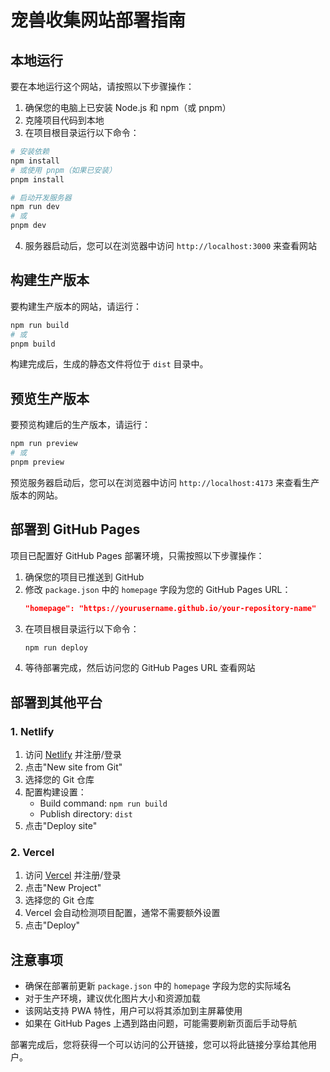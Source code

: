 # 宠兽收集网站部署指南

## 本地运行

要在本地运行这个网站，请按照以下步骤操作：

1. 确保您的电脑上已安装 Node.js 和 npm（或 pnpm）
2. 克隆项目代码到本地
3. 在项目根目录运行以下命令：

```bash
# 安装依赖
npm install
# 或使用 pnpm（如果已安装）
pnpm install

# 启动开发服务器
npm run dev
# 或
pnpm dev
```

4. 服务器启动后，您可以在浏览器中访问 `http://localhost:3000` 来查看网站

## 构建生产版本

要构建生产版本的网站，请运行：

```bash
npm run build
# 或
pnpm build
```

构建完成后，生成的静态文件将位于 `dist` 目录中。

## 预览生产版本

要预览构建后的生产版本，请运行：

```bash
npm run preview
# 或
pnpm preview
```

预览服务器启动后，您可以在浏览器中访问 `http://localhost:4173` 来查看生产版本的网站。

## 部署到 GitHub Pages

项目已配置好 GitHub Pages 部署环境，只需按照以下步骤操作：

1. 确保您的项目已推送到 GitHub
2. 修改 `package.json` 中的 `homepage` 字段为您的 GitHub Pages URL：
   ```json
   "homepage": "https://yourusername.github.io/your-repository-name"
   ```
3. 在项目根目录运行以下命令：
   ```bash
   npm run deploy
   ```
4. 等待部署完成，然后访问您的 GitHub Pages URL 查看网站

## 部署到其他平台

### 1. Netlify

1. 访问 [Netlify](https://www.netlify.com/) 并注册/登录
2. 点击"New site from Git"
3. 选择您的 Git 仓库
4. 配置构建设置：
   - Build command: `npm run build`
   - Publish directory: `dist`
5. 点击"Deploy site"

### 2. Vercel

1. 访问 [Vercel](https://vercel.com/) 并注册/登录
2. 点击"New Project"
3. 选择您的 Git 仓库
4. Vercel 会自动检测项目配置，通常不需要额外设置
5. 点击"Deploy"

## 注意事项

- 确保在部署前更新 `package.json` 中的 `homepage` 字段为您的实际域名
- 对于生产环境，建议优化图片大小和资源加载
- 该网站支持 PWA 特性，用户可以将其添加到主屏幕使用
- 如果在 GitHub Pages 上遇到路由问题，可能需要刷新页面后手动导航

部署完成后，您将获得一个可以访问的公开链接，您可以将此链接分享给其他用户。